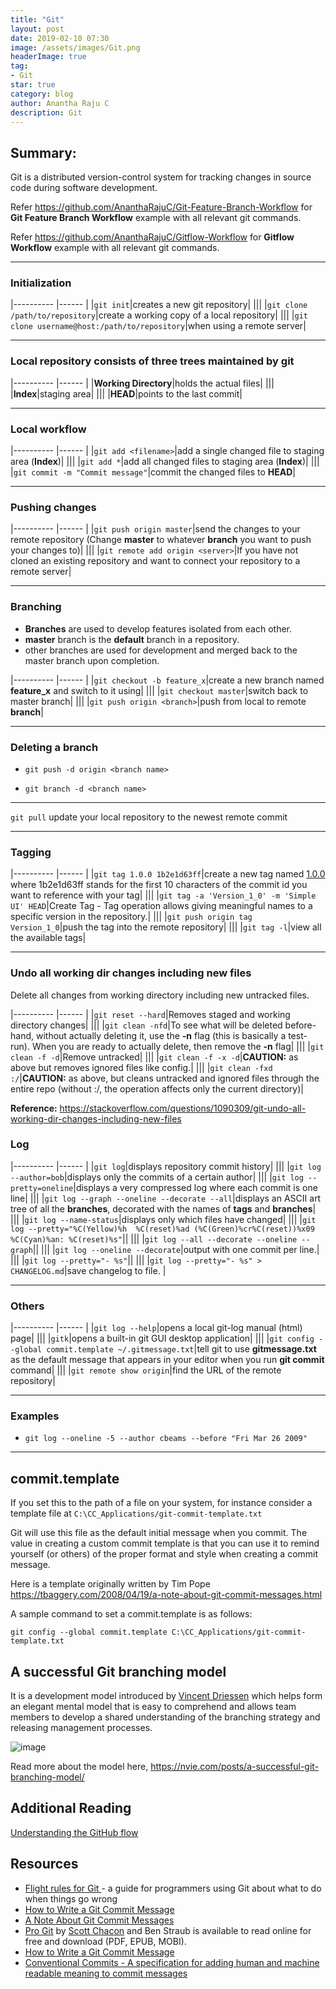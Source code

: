 ```yaml
---
title: "Git"
layout: post
date: 2019-02-10 07:30
image: /assets/images/Git.png
headerImage: true
tag:
- Git
star: true
category: blog
author: Anantha Raju C
description: Git
---
```


## Summary:

Git is a distributed version-control system for tracking changes in source code during software development.

Refer https://github.com/AnanthaRajuC/Git-Feature-Branch-Workflow for **Git Feature Branch Workflow** example with all relevant git commands.

Refer https://github.com/AnanthaRajuC/Gitflow-Workflow for **Gitflow Workflow** example with all relevant git commands.

---

### Initialization

|----------	|------	|
|`git init`|creates a new git repository|
|||
|`git clone /path/to/repository`|create a working copy of a local repository|
|||
|`git clone username@host:/path/to/repository`|when using a remote server|

---

### Local repository consists of three **trees** maintained by git

|----------	|------	|
|**Working Directory**|holds the actual files|
|||
|**Index**|staging area|
|||
|**HEAD**|points to the last commit|

---

### Local workflow

|----------	|------	|
|`git add <filename>`|add a single changed file to staging area (**Index**)|
|||
|`git add *`|add all changed files to staging area (**Index**)|
|||
|`git commit -m "Commit message"`|commit the changed files to **HEAD**|

---

### Pushing changes

|----------	|------	|
|`git push origin master`|send the changes to your remote repository (Change **master** to whatever **branch** you want to push your changes to)|
|||
|`git remote add origin <server>`|If you have not cloned an existing repository and want to connect your repository to a remote server|

---

### Branching

- **Branches** are used to develop features isolated from each other.
- **master** branch is the **default** branch in a repository.
- other branches are used for development and merged back to the master branch upon completion.

|----------	|------	|
|`git checkout -b feature_x`|create a new branch named **feature_x** and switch to it using|
|||
|`git checkout master`|switch back to master branch|
|||
|`git push origin <branch>`|push from local to remote **branch**|

---

### Deleting a branch

- `git push -d origin <branch name>`

- `git branch -d <branch name>`

---

`git pull` update your local repository to the newest remote commit

---

### Tagging

|----------	|------	|
|`git tag 1.0.0 1b2e1d63ff`|create a new tag named <a href="https://semver.org/" target="_blank" >1.0.0</a> where 1b2e1d63ff stands for the first 10 characters of the commit id you want to reference with your tag|
|||
|`git tag -a 'Version_1_0' -m 'Simple UI' HEAD`|Create Tag - Tag operation allows giving meaningful names to a specific version in the repository.|
|||
|`git push origin tag Version_1_0`|push the tag into the remote repository|
|||
|`git tag -l`|view all the available tags|

---

### Undo all working dir changes including new files

Delete all changes from working directory including new untracked files.

|----------	|------	|
|`git reset --hard`|Removes staged and working directory changes|
|||
|`git clean -nfd`|To see what will be deleted before-hand, without actually deleting it, use the **-n** flag (this is basically a test-run). When you are ready to actually delete, then remove the **-n** flag|
|||
|`git clean -f -d`|Remove untracked|
|||
|`git clean -f -x -d`|**CAUTION:** as above but removes ignored files like config.|
|||
|`git clean -fxd :/`|**CAUTION:** as above, but cleans untracked and ignored files through the entire repo (without :/, the operation affects only the current directory)|
 
**Reference:** https://stackoverflow.com/questions/1090309/git-undo-all-working-dir-changes-including-new-files

### Log

|----------	|------	|
|`git log`|displays repository commit history|
|||
|`git log --author=bob`|displays only the commits of a certain author|
|||
|`git log --pretty=oneline`|displays a very compressed log where each commit is one line|
|||
|`git log --graph --oneline --decorate --all`|displays an ASCII art tree of all the **branches**, decorated with the names of **tags** and **branches**|
|||
|`git log --name-status`|displays only which files have changed|
|||
|`git log --pretty="%C(Yellow)%h  %C(reset)%ad (%C(Green)%cr%C(reset))%x09 %C(Cyan)%an: %C(reset)%s"`||
|||
|`git log --all --decorate --oneline --graph`||
|||
|`git log --oneline --decorate`|output with one commit per line.|
|||
|`git log --pretty="- %s"`||
|||
|`git log --pretty="- %s" > CHANGELOG.md`|save changelog to file. |

---

### Others

|----------	|------	|
|`git log --help`|opens a local git-log manual (html) page|
|||
|`gitk`|opens a built-in git GUI desktop application|
|||
|`git config --global commit.template ~/.gitmessage.txt`|tell git to use **gitmessage.txt** as the default message that appears in your editor when you run **git commit** command|
|||
|`git remote show origin`|find the URL of the remote repository|

---

### Examples

- `git log --oneline -5 --author cbeams --before "Fri Mar 26 2009"`

---

## commit.template

If you set this to the path of a file on your system, for instance consider a template file at                     `C:\CC_Applications/git-commit-template.txt` 

<script src="https://gist.github.com/AnanthaRajuC/7c064859b3ef1c046c3070801e512001.js?file=git-commit-template.txt"></script>

Git will use this file as the default initial message when you commit. The value in creating a custom commit template is that you can use it to remind yourself (or others) of the proper format and style when creating a commit message.

Here is a template originally written by Tim Pope <https://tbaggery.com/2008/04/19/a-note-about-git-commit-messages.html>

A sample command to set a commit.template is as follows:

`git config --global commit.template C:\CC_Applications/git-commit-template.txt` 

## A successful Git branching model

It is a development model introduced by <a href="https://nvie.com/about/" target="_blank" >Vincent Driessen</a> which helps form an elegant mental model that is easy to comprehend and allows team members to develop a shared understanding of the branching strategy and releasing management processes.

![image](/assets/images/git-model@2x.png)

Read more about the model here, <https://nvie.com/posts/a-successful-git-branching-model/> 

## Additional Reading

<a href="https://guides.github.com/introduction/flow/" target="_blank" >Understanding the GitHub flow</a>

## Resources

- <a href="https://github.com/k88hudson/git-flight-rules" target="_blank" >Flight rules for Git </a>- a guide for programmers using Git about what to do when things go wrong
- <a href="https://chris.beams.io/posts/git-commit/" target="_blank" >How to Write a Git Commit Message</a>
- <a href="https://tbaggery.com/2008/04/19/a-note-about-git-commit-messages.html" target="_blank" >A Note About Git Commit Messages</a>
- <a href="https://nvie.com/posts/a-successful-git-branching-model/" target="_blank" >Pro Git</a> by <a href="http://scottchacon.com/about.html" target="_blank" >Scott Chacon</a> and Ben Straub is available to read online for free and download (PDF, EPUB, MOBI).
- <a href="https://chris.beams.io/posts/git-commit/" target="_blank" >How to Write a Git Commit Message</a>
- <a href="https://www.conventionalcommits.org/en/v1.0.0/" target="_blank" >Conventional Commits - A specification for adding human and machine readable meaning to commit messages</a>
